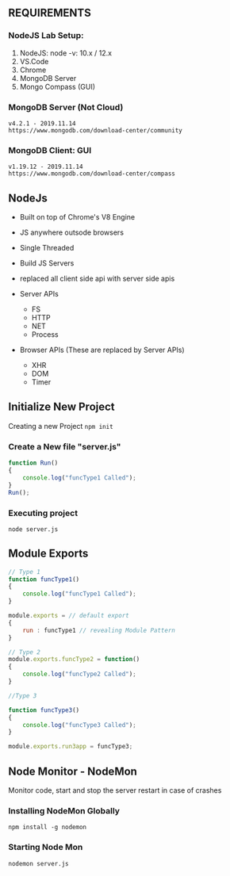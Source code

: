 ## REQUIREMENTS

### NodeJS Lab Setup:
1. NodeJS: node -v: 10.x / 12.x
2. VS.Code
3. Chrome
4. MongoDB Server
5. Mongo Compass (GUI)

### MongoDB Server (Not Cloud)
    v4.2.1 - 2019.11.14
    https://www.mongodb.com/download-center/community

### MongoDB Client: GUI
    v1.19.12 - 2019.11.14
    https://www.mongodb.com/download-center/compass

## NodeJs

- Built on top of Chrome's V8 Engine
- JS anywhere outsode browsers
- Single Threaded
- Build JS Servers
- replaced all client side api with server side apis
- Server APIs
  - FS
  - HTTP
  - NET
  - Process

- Browser APIs (These are replaced by Server APIs)
  - XHR
  - DOM
  - Timer

## Initialize New Project
Creating a new Project
```npm init```

### Create a New file "server.js"
```javascript
function Run()
{
    console.log("funcType1 Called");
}
Run();
```

### Executing project
```node server.js```

## Module Exports

```javascript
// Type 1
function funcType1()
{
    console.log("funcType1 Called");
}

module.exports = // default export
{
    run : funcType1 // revealing Module Pattern
}

// Type 2
module.exports.funcType2 = function()
{
    console.log("funcType2 Called");
}

//Type 3

function funcType3()
{
    console.log("funcType3 Called");
}

module.exports.run3app = funcType3;
```


## Node Monitor - NodeMon
Monitor code, start and stop the server
restart in case of crashes

### Installing NodeMon Globally

```npm install -g nodemon```

### Starting Node Mon
```nodemon server.js```

